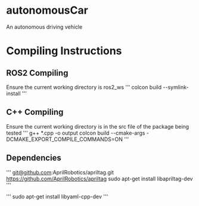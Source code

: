# autonomousCar
An autonomous driving vehicle

# Compiling Instructions
## ROS2 Compiling
Ensure the current working directory is ros2_ws
'''
colcon build --symlink-install
'''
## C++ Compiling
Ensure the current working directory is in the src file of the package being tested
'''
g++ *.cpp -o output
colcon build --cmake-args -DCMAKE_EXPORT_COMPILE_COMMANDS=ON
'''

## Dependencies

'''
git@github.com:AprilRobotics/apriltag.git
https://github.com/AprilRobotics/apriltag
sudo apt-get install libapriltag-dev
'''

'''
sudo apt-get install libyaml-cpp-dev
'''